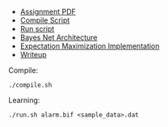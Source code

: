 - [Assignment PDF](./A4.pdf)
- [Compile Script](./compile.sh)
- [Run script](./run.sh)
- [Bayes Net Architecture](./alarm.bif)
- [Expectation Maximization Implementation](./a4.cpp)
- [Writeup](./writeup.txt)


Compile:
```
./compile.sh
```
Learning:
```
./run.sh alarm.bif <sample_data>.dat
```
